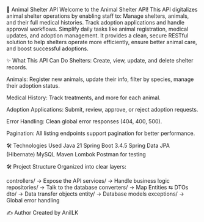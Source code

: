 🐾 Animal Shelter API
Welcome to the Animal Shelter API!
This API digitalizes animal shelter operations by enabling staff to:
Manage shelters, animals, and their full medical histories.
Track adoption applications and handle approval workflows.
Simplify daily tasks like animal registration, medical updates, and adoption management.
It provides a clean, secure RESTful solution to help shelters operate more efficiently, ensure better animal care, and boost successful adoptions.

✨ What This API Can Do
Shelters:
Create, view, update, and delete shelter records.

Animals:
Register new animals, update their info, filter by species, manage their adoption status.

Medical History:
Track treatments, and more for each animal.

Adoption Applications:
Submit, review, approve, or reject adoption requests.

Error Handling:
Clean global error responses (404, 400, 500).

Pagination:
All listing endpoints support pagination for better performance.

🛠️ Technologies Used
Java 21
Spring Boot 3.4.5
Spring Data JPA (Hibernate)
MySQL
Maven
Lombok
Postman for testing

🛠️ Project Structure
Organized into clear layers:

controllers/ → Expose the API
services/ → Handle business logic
repositories/ → Talk to the database
converters/ → Map Entities ⇆ DTOs
dto/ → Data transfer objects
entity/ → Database models
exceptions/ → Global error handling

✍️ Author
Created by AniILK
